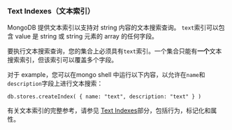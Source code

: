 ### Text Indexes（文本索引）
MongoDB 提供文本索引以支持对 string 内容的文本搜索查询。 `text`索引可以包含 value 是 string 或 string 元素的 array 的任何字段。

要执行文本搜索查询，您的集合上必须具有`text`索引。一个集合只能有**一个**文本搜索索引，但该索引可以覆盖多个字段。

对于 example，您可以在mongo shell 中运行以下内容，以允许在`name`和`description`字段上进行文本搜索：

```shell
db.stores.createIndex( { name: "text", description: "text" } )
```

有关文本索引的完整参考，请参见 [Text Indexes](https://docs.mongodb.com/manual/core/index-text/)部分，包括行为，标记化和属性。
<a name="OVpi2"></a>

